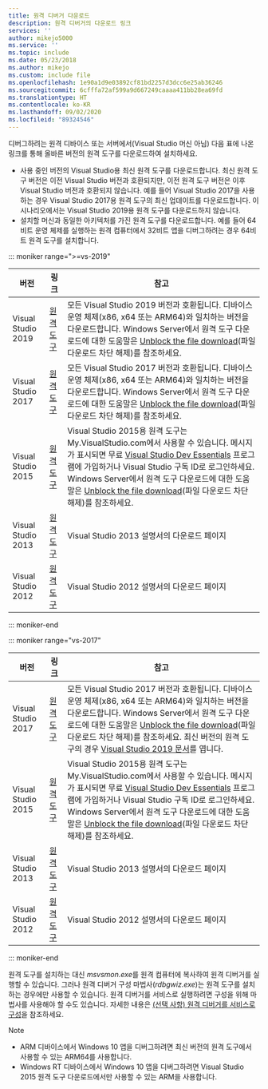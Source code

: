 ```yaml
---
title: 원격 디버거 다운로드
description: 원격 디버거의 다운로드 링크
services: ''
author: mikejo5000
ms.service: ''
ms.topic: include
ms.date: 05/23/2018
ms.author: mikejo
ms.custom: include file
ms.openlocfilehash: 1e90a1d9e03892cf81bd2257d3dcc6e25ab36246
ms.sourcegitcommit: 6cfffa72af599a9d667249caaaa411bb28ea69fd
ms.translationtype: HT
ms.contentlocale: ko-KR
ms.lasthandoff: 09/02/2020
ms.locfileid: "89324546"
---
```

디버그하려는 원격 디바이스 또는 서버에서(Visual Studio 머신 아님) 다음 표에 나온 링크를 통해 올바른 버전의 원격 도구를 다운로드하여 설치하세요.

- 사용 중인 버전의 Visual Studio용 최신 원격 도구를 다운로드합니다. 최신 원격 도구 버전은 이전 Visual Studio 버전과 호환되지만, 이전 원격 도구 버전은 이후 Visual Studio 버전과 호환되지 않습니다. 예를 들어 Visual Studio 2017을 사용하는 경우 Visual Studio 2017용 원격 도구의 최신 업데이트를 다운로드합니다. 이 시나리오에서는 Visual Studio 2019용 원격 도구를 다운로드하지 않습니다.
- 설치할 머신과 동일한 아키텍처를 가진 원격 도구를 다운로드합니다. 예를 들어 64비트 운영 체제를 실행하는 원격 컴퓨터에서 32비트 앱을 디버그하려는 경우 64비트 원격 도구를 설치합니다.

::: moniker range=">=vs-2019"

|버전|링크|참고|
|-|-|-|
|Visual Studio 2019|[원격 도구](https://visualstudio.microsoft.com/downloads#remote-tools-for-visual-studio-2019)|모든 Visual Studio 2019 버전과 호환됩니다. 디바이스 운영 체제(x86, x64 또는 ARM64)와 일치하는 버전을 다운로드합니다. Windows Server에서 원격 도구 다운로드에 대한 도움말은 [Unblock the file download](../../debugger/remote-debugging-unblock-file-download.md)(파일 다운로드 차단 해제)를 참조하세요.|
|Visual Studio 2017|[원격 도구](https://my.visualstudio.com/Downloads?q=remote%20tools%20visual%20studio%202017)|모든 Visual Studio 2017 버전과 호환됩니다. 디바이스 운영 체제(x86, x64 또는 ARM64)와 일치하는 버전을 다운로드합니다. Windows Server에서 원격 도구 다운로드에 대한 도움말은 [Unblock the file download](../../debugger/remote-debugging-unblock-file-download.md)(파일 다운로드 차단 해제)를 참조하세요.|
|Visual Studio 2015|[원격 도구](https://my.visualstudio.com/Downloads?q=remote%20tools%20visual%20studio%202015)|Visual Studio 2015용 원격 도구는 My.VisualStudio.com에서 사용할 수 있습니다. 메시지가 표시되면 무료 [Visual Studio Dev Essentials](https://visualstudio.microsoft.com/dev-essentials/) 프로그램에 가입하거나 Visual Studio 구독 ID로 로그인하세요. Windows Server에서 원격 도구 다운로드에 대한 도움말은 [Unblock the file download](../../debugger/remote-debugging-unblock-file-download.md)(파일 다운로드 차단 해제)를 참조하세요.|
|Visual Studio 2013|[원격 도구](/previous-versions/visualstudio/visual-studio-2013/bt727f1t(v=vs.120)#installing-the-remote-tools)|Visual Studio 2013 설명서의 다운로드 페이지|
|Visual Studio 2012|[원격 도구](/previous-versions/visualstudio/visual-studio-2012/bt727f1t(v=vs.110)#installing-the-remote-tools)|Visual Studio 2012 설명서의 다운로드 페이지|

::: moniker-end

::: moniker range="vs-2017"

|버전|링크|참고|
|-|-|-|
|Visual Studio 2017|[원격 도구](https://my.visualstudio.com/Downloads?q=remote%20tools%20visual%20studio%202017)|모든 Visual Studio 2017 버전과 호환됩니다. 디바이스 운영 체제(x86, x64 또는 ARM64)와 일치하는 버전을 다운로드합니다. Windows Server에서 원격 도구 다운로드에 대한 도움말은 [Unblock the file download](../../debugger/remote-debugging-unblock-file-download.md)(파일 다운로드 차단 해제)를 참조하세요. 최신 버전의 원격 도구의 경우 [Visual Studio 2019 문서](../../debugger/remote-debugging.md?view=vs-2019)를 엽니다.|
|Visual Studio 2015|[원격 도구](https://my.visualstudio.com/Downloads?q=remote%20tools%20visual%20studio%202015)|Visual Studio 2015용 원격 도구는 My.VisualStudio.com에서 사용할 수 있습니다. 메시지가 표시되면 무료 [Visual Studio Dev Essentials](https://visualstudio.microsoft.com/dev-essentials/) 프로그램에 가입하거나 Visual Studio 구독 ID로 로그인하세요. Windows Server에서 원격 도구 다운로드에 대한 도움말은 [Unblock the file download](../../debugger/remote-debugging-unblock-file-download.md)(파일 다운로드 차단 해제)를 참조하세요.|
|Visual Studio 2013|[원격 도구](/previous-versions/visualstudio/visual-studio-2013/bt727f1t(v=vs.120)#installing-the-remote-tools)|Visual Studio 2013 설명서의 다운로드 페이지|
|Visual Studio 2012|[원격 도구](/previous-versions/visualstudio/visual-studio-2012/bt727f1t(v=vs.110)#installing-the-remote-tools)|Visual Studio 2012 설명서의 다운로드 페이지|

::: moniker-end

원격 도구를 설치하는 대신 *msvsmon.exe*를 원격 컴퓨터에 복사하여 원격 디버거를 실행할 수 있습니다. 그러나 원격 디버거 구성 마법사(*rdbgwiz.exe*)는 원격 도구를 설치하는 경우에만 사용할 수 있습니다. 원격 디버거를 서비스로 실행하려면 구성을 위해 마법사를 사용해야 할 수도 있습니다. 자세한 내용은 [(선택 사항) 원격 디버거를 서비스로 구성](../../debugger/remote-debugging.md#bkmk_configureService)을 참조하세요.

>[!NOTE]
>- ARM 디바이스에서 Windows 10 앱을 디버그하려면 최신 버전의 원격 도구에서 사용할 수 있는 ARM64를 사용합니다.
>- Windows RT 디바이스에서 Windows 10 앱을 디버그하려면 Visual Studio 2015 원격 도구 다운로드에서만 사용할 수 있는 ARM을 사용합니다.
